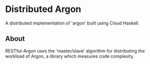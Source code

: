 # Distributed Argon

A distributed implementation of 'argon' built using Cloud Haskell.

## About
RESTful-Argon uses the 'master/slave' algorithm for distributing the workload of Argon, a library which measures code complexity.
